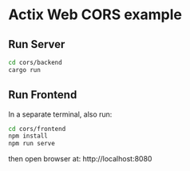 # Actix Web CORS example

## Run Server
```sh
cd cors/backend
cargo run
```

## Run Frontend
In a separate terminal, also run:
```sh
cd cors/frontend
npm install
npm run serve
```
then open browser at: http://localhost:8080
